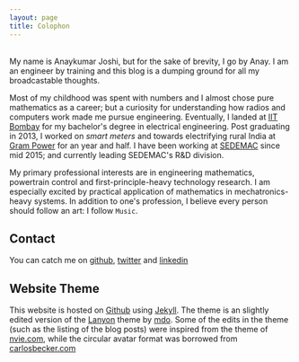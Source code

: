 ```yaml
---
layout: page
title: Colophon
---
```

<br>
My name is Anaykumar Joshi, but for the sake of brevity, I go by Anay. I am an engineer by training and this blog is a dumping ground for all my broadcastable thoughts.

Most of my childhood was spent with numbers and I almost chose pure mathematics as a career; but a curiosity for understanding how radios and computers work made me pursue engineering. Eventually, I landed at [IIT Bombay](http://www.iitb.ac.in) for my bachelor's degree in electrical engineering. Post graduating in 2013, I worked on *smart meters* and towards electrifying rural India at <a href="http://www.grampower.com">Gram Power</a> for an year and half. I have been working at [SEDEMAC](http://www.sedemac.com) since mid 2015; and currently leading SEDEMAC's R&D division.

My primary professional interests are in engineering mathematics, powertrain control and first-principle-heavy technology research. I am especially excited by practical application of mathematics in mechatronics-heavy systems. In addition to one's profession, I believe every person should follow an art: I follow `Music`. 

## Contact

You can catch me on [github](http://github.com/anayjoshi), [twitter](http://twitter.com/AnaykumarJoshi) and [linkedin](https://in.linkedin.com/pub/anaykumar-joshi/5b/407/334)

## Website Theme

This website is hosted on [Github](http://github.com) using [Jekyll](). The theme is an slightly edited version of the [Lanyon](http://lanyon.getpoole.com/) theme by [mdo](http://markdotto.com/). Some of the edits in the theme (such as the listing of the blog posts) were inspired from the theme of [nvie.com](http://nvie.com), while the circular avatar format was borrowed from [carlosbecker.com](http://carlosbecker.com)



